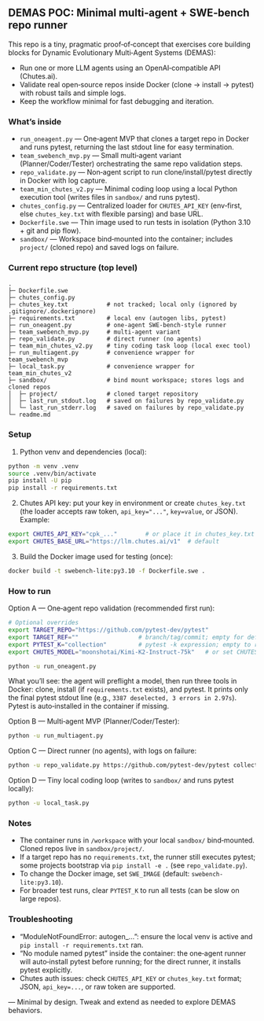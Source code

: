 ## DEMAS POC: Minimal multi‑agent + SWE‑bench repo runner

This repo is a tiny, pragmatic proof‑of‑concept that exercises core building blocks for Dynamic Evolutionary Multi‑Agent Systems (DEMAS):
- Run one or more LLM agents using an OpenAI‑compatible API (Chutes.ai).
- Validate real open‑source repos inside Docker (clone → install → pytest) with robust tails and simple logs.
- Keep the workflow minimal for fast debugging and iteration.

### What’s inside

- `run_oneagent.py` — One‑agent MVP that clones a target repo in Docker and runs pytest, returning the last stdout line for easy termination.
- `team_swebench_mvp.py` — Small multi‑agent variant (Planner/Coder/Tester) orchestrating the same repo validation steps.
- `repo_validate.py` — Non‑agent script to run clone/install/pytest directly in Docker with log capture.
- `team_min_chutes_v2.py` — Minimal coding loop using a local Python execution tool (writes files in `sandbox/` and runs pytest).
- `chutes_config.py` — Centralized loader for `CHUTES_API_KEY` (env‑first, else `chutes_key.txt` with flexible parsing) and base URL.
- `Dockerfile.swe` — Thin image used to run tests in isolation (Python 3.10 + git and pip flow).
- `sandbox/` — Workspace bind‑mounted into the container; includes `project/` (cloned repo) and saved logs on failure.

### Current repo structure (top level)

```
.
├─ Dockerfile.swe
├─ chutes_config.py
├─ chutes_key.txt           # not tracked; local only (ignored by .gitignore/.dockerignore)
├─ requirements.txt         # local env (autogen libs, pytest)
├─ run_oneagent.py          # one‑agent SWE‑bench‑style runner
├─ team_swebench_mvp.py     # multi‑agent variant
├─ repo_validate.py         # direct runner (no agents)
├─ team_min_chutes_v2.py    # tiny coding task loop (local exec tool)
├─ run_multiagent.py        # convenience wrapper for team_swebench_mvp
├─ local_task.py            # convenience wrapper for team_min_chutes_v2
├─ sandbox/                 # bind mount workspace; stores logs and cloned repos
│  ├─ project/              # cloned target repository
│  ├─ last_run_stdout.log   # saved on failures by repo_validate.py
│  └─ last_run_stderr.log   # saved on failures by repo_validate.py
└─ readme.md
```

### Setup

1) Python venv and dependencies (local):

```bash
python -m venv .venv
source .venv/bin/activate
pip install -U pip
pip install -r requirements.txt
```

2) Chutes API key: put your key in environment or create `chutes_key.txt` (the loader accepts raw token, `api_key="..."`, `key=value`, or JSON). Example:

```bash
export CHUTES_API_KEY="cpk_..."        # or place it in chutes_key.txt
export CHUTES_BASE_URL="https://llm.chutes.ai/v1"  # default
```

3) Build the Docker image used for testing (once):

```bash
docker build -t swebench-lite:py3.10 -f Dockerfile.swe .
```

### How to run

Option A — One‑agent repo validation (recommended first run):

```bash
# Optional overrides
export TARGET_REPO="https://github.com/pytest-dev/pytest"
export TARGET_REF=""                 # branch/tag/commit; empty for default
export PYTEST_K="collection"         # pytest -k expression; empty to run all
export CHUTES_MODEL="moonshotai/Kimi-K2-Instruct-75k"   # or set CHUTES_MODELS as CSV

python -u run_oneagent.py
```

What you’ll see: the agent will preflight a model, then run three tools in Docker: clone, install (if `requirements.txt` exists), and pytest. It prints only the final pytest stdout line (e.g., `3387 deselected, 3 errors in 2.97s`). Pytest is auto‑installed in the container if missing.

Option B — Multi‑agent MVP (Planner/Coder/Tester):

```bash
python -u run_multiagent.py
```

Option C — Direct runner (no agents), with logs on failure:

```bash
python -u repo_validate.py https://github.com/pytest-dev/pytest collection
```

Option D — Tiny local coding loop (writes to `sandbox/` and runs pytest locally):

```bash
python -u local_task.py
```

### Notes

- The container runs in `/workspace` with your local `sandbox/` bind‑mounted. Cloned repos live in `sandbox/project/`.
- If a target repo has no `requirements.txt`, the runner still executes pytest; some projects bootstrap via `pip install -e .` (see `repo_validate.py`).
- To change the Docker image, set `SWE_IMAGE` (default: `swebench-lite:py3.10`).
- For broader test runs, clear `PYTEST_K` to run all tests (can be slow on large repos).

### Troubleshooting

- “ModuleNotFoundError: autogen_…”: ensure the local venv is active and `pip install -r requirements.txt` ran.
- “No module named pytest” inside the container: the one‑agent runner will auto‑install pytest before running; for the direct runner, it installs pytest explicitly.
- Chutes auth issues: check `CHUTES_API_KEY` or `chutes_key.txt` format; JSON, `api_key=...`, or raw token are supported.

— Minimal by design. Tweak and extend as needed to explore DEMAS behaviors.

